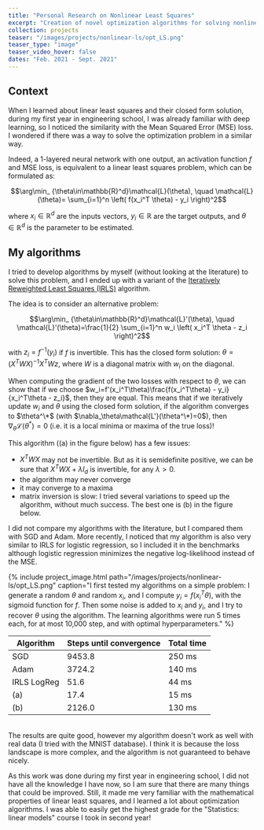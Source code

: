 ```yaml
---
title: "Personal Research on Nonlinear Least Squares"
excerpt: "Creation of novel optimization algorithms for solving nonlinear least squares problems."
collection: projects
teaser: "/images/projects/nonlinear-ls/opt_LS.png"
teaser_type: "image"
teaser_video_hover: false
dates: "Feb. 2021 - Sept. 2021"
---
```


## Context

When I learned about linear least squares and their closed form solution, during my first year in engineering school, I was already familiar with deep learning, so I noticed the similarity with the Mean Squared Error (MSE) loss. I wondered if there was a way to solve the optimization problem in a similar way.

Indeed, a 1-layered neural network with one output, an activation function $f$ and MSE loss, is equivalent to a linear least squares problem, which can be formulated as:

$$\arg\min_ {\theta\in\mathbb{R}^d}\mathcal{L}(\theta), \quad \mathcal{L}(\theta)= \sum_{i=1}^n \left( f(x_i^T \theta) - y_i \right)^2$$

where $x_i\in\mathbb{R}^d$ are the inputs vectors, $y_i\in\mathbb{R}$ are the target outputs, and $\theta\in\mathbb{R}^d$ is the parameter to be estimated.

## My algorithms

I tried to develop algorithms by myself (without looking at the literature) to solve this problem, and I ended up with a variant of the [Iteratively Reweighted Least Squares (IRLS)](https://en.wikipedia.org/wiki/Iteratively_reweighted_least_squares) algorithm.  
  
The idea is to consider an alternative problem:  
  
$$\arg\min_ {\theta\in\mathbb{R}^d}\mathcal{L}'(\theta), \quad \mathcal{L}'(\theta)=\frac{1}{2} \sum_{i=1}^n w_i \left( x_i^T \theta - z_i \right)^2$$  
  
with $z_i=f^{-1}(y_i)$ if $f$ is invertible. This has the closed form solution: $\theta = (X^T W X)^{-1} X^T W z$, where $W$ is a diagonal matrix with $w_i$ on the diagonal.

When computing the gradient of the two losses with respect to $\theta$, we can show that if we choose $w_i=f'(x_i^T\theta)\frac{f(x_i^T\theta) - y_i}{x_i^T\theta - z_i}$, then they are equal. This means that if we iteratively update $w_i$  and $\theta$ using the closed form solution, if the algorithm converges to $\theta^\*$ (with $\nabla_\theta\mathcal{L'}(\theta^\*)=0$), then $\nabla_\theta\mathcal{L}(\theta^*)=0$ (i.e. it is a local minima or maxima of the true loss)!

This algorithm ((a) in the figure below) has a few issues:
- $X^T W X$ may not be invertible. But as it is semidefinite positive, we can be sure that  $X^T W X+\lambda I_d$ is invertible, for any $\lambda > 0$.
- the algorithm may never converge
- it may converge to a maxima
- matrix inversion is slow: I tried several variations to speed up the algorithm, without much success. The best one is (b) in the figure below.

I did not compare my algorithms with the literature, but I compared them with SGD and Adam. More recently, I noticed that my algorithm is also very similar to IRLS for logistic regression, so I included it in the benchmarks although logistic regression minimizes the negative log-likelihood instead of the MSE.

{% include project_image.html
path="/images/projects/nonlinear-ls/opt_LS.png"
caption="I first tested my algorithms on a simple problem: I generate a random $\theta$ and random $x_i$, and I compute $y_i = f(x_i^T\theta)$, with the sigmoid function for $f$. Then some noise is added to $x_i$ and $y_i$, and I try to recover $\theta$ using the algorithm. The learning algorithms were run 5 times each, for at most 10,000 step, and with optimal hyperparameters."
%}

| **Algorithm** | **Steps until convergence** | **Total time** |
|---------------|-----------|----------|
| SGD           | 9453.8    | 250 ms  |
| Adam          | 3724.2    | 140 ms  |
| IRLS LogReg   | 51.6      |  44 ms  |
| (a)           | 17.4      |  15 ms  |
| (b)           | 2126.0    | 130 ms  |

<br>The results are quite good, however my algorithm doesn't work as well with real data (I tried with the MNIST database). I think it is because the loss landscape is more complex, and the algorithm is not guaranteed to behave nicely.

As this work was done during my first year in engineering school, I did not have all the knowledge I have now, so I am sure that there are many things that could be improved. Still, it made me very familiar with the mathematical properties of linear least squares, and I learned a lot about optimization algorithms. I was able to easily get the highest grade for the "Statistics: linear models" course I took in second year!